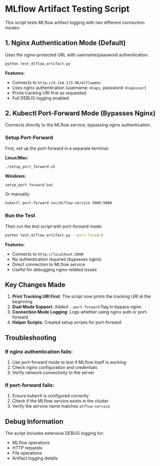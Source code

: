 # MLflow Artifact Testing Script

This script tests MLflow artifact logging with two different connection modes:

## 1. Nginx Authentication Mode (Default)
Uses the nginx-protected URL with username/password authentication.

```bash
python test_mlflow_artifact.py
```

**Features:**
- Connects to `http://4.144.173.96/mlflowdev`
- Uses nginx authentication (username: `mlops`, password: `mlopsuser`)
- Prints tracking URI first as requested
- Full DEBUG logging enabled

## 2. Kubectl Port-Forward Mode (Bypasses Nginx)
Connects directly to the MLflow service, bypassing nginx authentication.

### Setup Port-Forward
First, set up the port-forward in a separate terminal:

**Linux/Mac:**
```bash
./setup_port_forward.sh
```

**Windows:**
```cmd
setup_port_forward.bat
```

Or manually:
```bash
kubectl port-forward svc/mlflow-service 5000:5000
```

### Run the Test
Then run the test script with port-forward mode:

```bash
python test_mlflow_artifact.py --port-forward
```

**Features:**
- Connects to `http://localhost:5000`
- No authentication required (bypasses nginx)
- Direct connection to MLflow service
- Useful for debugging nginx-related issues

## Key Changes Made

1. **Print Tracking URI First**: The script now prints the tracking URI at the beginning
2. **Dual Mode Support**: Added `--port-forward` flag to bypass nginx
3. **Connection Mode Logging**: Logs whether using nginx auth or port-forward
4. **Helper Scripts**: Created setup scripts for port-forward

## Troubleshooting

### If nginx authentication fails:
1. Use port-forward mode to test if MLflow itself is working
2. Check nginx configuration and credentials
3. Verify network connectivity to the server

### If port-forward fails:
1. Ensure kubectl is configured correctly
2. Check if the MLflow service exists in the cluster
3. Verify the service name matches `mlflow-service`

## Debug Information

The script includes extensive DEBUG logging for:
- MLflow operations
- HTTP requests
- File operations
- Artifact logging details
